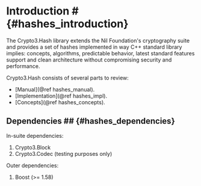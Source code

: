 # Introduction # {#hashes_introduction}

The Crypto3.Hash library extends the Nil Foundation's cryptography suite and provides a set of hashes 
 implemented in way C++ standard library implies: concepts, algorithms, predictable behavior, latest standard features support and clean architecture without compromising security and performance.
 
Crypto3.Hash consists of several parts to review:
* [Manual](@ref hashes_manual).
* [Implementation](@ref hashes_impl).
* [Concepts](@ref hashes_concepts).

## Dependencies ## {#hashes_dependencies}

In-suite dependencies:

1. Crypto3.Block
2. Crypto3.Codec (testing purposes only)

Outer dependencies:
1. Boost (>= 1.58)